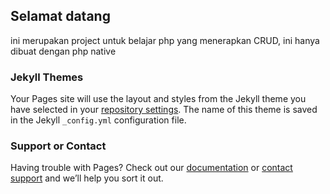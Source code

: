 ## Selamat datang
ini merupakan project untuk belajar php yang menerapkan CRUD, ini hanya dibuat dengan php native

### Jekyll Themes

Your Pages site will use the layout and styles from the Jekyll theme you have selected in your [repository settings](https://github.com/Adirfanm/CRUD-PHP/settings/pages). The name of this theme is saved in the Jekyll `_config.yml` configuration file.

### Support or Contact

Having trouble with Pages? Check out our [documentation](https://docs.github.com/categories/github-pages-basics/) or [contact support](https://support.github.com/contact) and we’ll help you sort it out.
